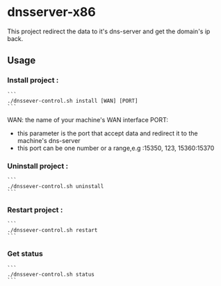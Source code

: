 # dnsserver-x86
This project redirect the data to it's dns-server and get the domain's ip back.


## Usage
### Install project :
    ```
    ./dnssever-control.sh install [WAN] [PORT]
    ```
WAN:    the name of your machine's WAN interface
PORT:   
* this parameter is the port that accept data and redirect it to the machine's dns-server
* this port can be one number or a range,e.g :15350, 123, 15360:15370 


### Uninstall project :
    ```
    ./dnssever-control.sh uninstall
    ```

### Restart project :
    ```
    ./dnssever-control.sh restart
    ```

### Get status
    ```
    ./dnssever-control.sh status
    ```

